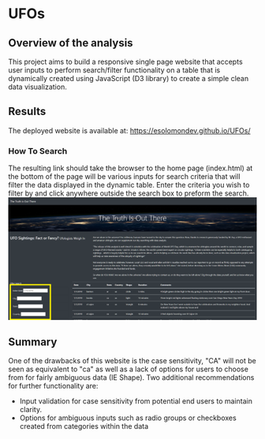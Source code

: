# UFOs

## Overview of the analysis
This project aims to build a responsive single page website that accepts user inputs to perform search/filter functionality on a table that is dynamically created using JavaScript (D3 library) to create a simple clean data visualization.
## Results
The deployed website is available at: https://esolomondev.github.io/UFOs/
### How To Search
The resulting link should take the browser to the home page (index.html) at the bottom of the page will be various inputs for search criteria that will filter the data displayed in the dynamic table.  Enter the criteria you wish to filter by and click anywhere outside the search box to preform the search.
![ ufoSearch](resources/ufoSearch.png)
## Summary
One of the drawbacks of this website is the case sensitivity, "CA" will not be seen as equivalent to "ca" as well as a lack of options for users to choose from for fairly ambiguous data (IE Shape). Two additional recommendations for further functionality are:
 - Input validation for case sensitivity from potential end users to maintain clarity.
 - Options for ambiguous inputs such as radio groups or checkboxes created from categories within the data
